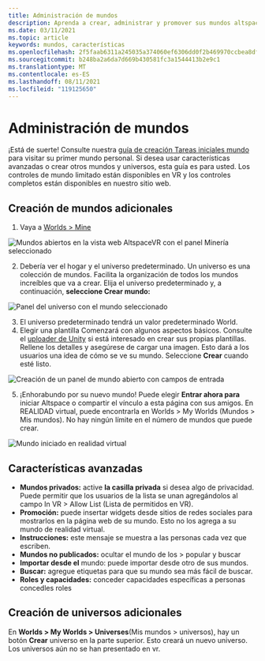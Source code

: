```yaml
---
title: Administración de mundos
description: Aprenda a crear, administrar y promover sus mundos altspaceVR, así como a generar su propio universo personalizado.
ms.date: 03/11/2021
ms.topic: article
keywords: mundos, características
ms.openlocfilehash: 2f5faab6311a245035a374060ef6306dd0f2b469970ccbea8df999c72721f321
ms.sourcegitcommit: b248ba2a6da7d669b430581fc3a1544413b2e9c1
ms.translationtype: MT
ms.contentlocale: es-ES
ms.lasthandoff: 08/11/2021
ms.locfileid: "119125650"
---
```

# <a name="managing-worlds"></a>Administración de mundos

¡Está de suerte! Consulte nuestra [guía de creación Tareas iniciales mundo](world-building-getting-started.md) para visitar su primer mundo personal. Si desea usar características avanzadas o crear otros mundos y universos, esta guía es para usted. Los controles de mundo limitado están disponibles en VR y los controles completos están disponibles en nuestro sitio web.

## <a name="creating-extra-worlds"></a>Creación de mundos adicionales

1. Vaya a [Worlds > Mine](https://account.altvr.com/worlds/my)

![Mundos abiertos en la vista web AltspaceVR con el panel Minería seleccionado](images/manage-worlds-img-01.png)

2. Debería ver el hogar y el universo predeterminado. Un universo es una colección de mundos. Facilita la organización de todos los mundos increíbles que va a crear. Elija el universo predeterminado y, a continuación, **seleccione Crear mundo:**

![Panel del universo con el mundo seleccionado](images/manage-worlds-img-02.png)

3. El universo predeterminado tendrá un valor predeterminado World.
4. Elegir una plantilla Comenzará con algunos aspectos básicos. Consulte el [uploader de Unity](world-building-toolkit-getting-started.md) si está interesado en crear sus propias plantillas. Rellene los detalles y asegúrese de cargar una imagen. Esto dará a los usuarios una idea de cómo se ve su mundo. Seleccione **Crear** cuando esté listo.

![Creación de un panel de mundo abierto con campos de entrada](images/manage-worlds-img-03.png)

5. ¡Enhorabundo por su nuevo mundo! Puede elegir **Entrar ahora para** iniciar Altspace o compartir el vínculo a esta página con sus amigos. En REALIDAD virtual, puede encontrarla en Worlds > My Worlds (Mundos > Mis mundos). No hay ningún límite en el número de mundos que puede crear.

![Mundo iniciado en realidad virtual](images/manage-worlds-img-04.png)

## <a name="advanced-features"></a>Características avanzadas

* **Mundos privados:** active **la casilla privada** si desea algo de privacidad. Puede permitir que los usuarios de la lista se unan agregándolos al campo In VR > Allow List (Lista de permitidos en VR).
* **Promoción:** puede insertar widgets desde sitios de redes sociales para mostrarlos en la página web de su mundo. Esto no los agrega a su mundo de realidad virtual.
* **Instrucciones:** este mensaje se muestra a las personas cada vez que escriben.
* **Mundos no publicados:** ocultar el mundo de los > popular y buscar
* **Importar desde el** mundo: puede importar desde otro de sus mundos.
* **Buscar:** agregue etiquetas para que su mundo sea más fácil de buscar.
* **Roles y capacidades:** conceder capacidades específicas a personas concedles roles

## <a name="creating-extra-universes"></a>Creación de universos adicionales

En **Worlds > My Worlds > Universes**(Mis mundos > universos), hay un botón **Crear** universo en la parte superior. Esto creará un nuevo universo. Los universos aún no se han presentado en vr.
